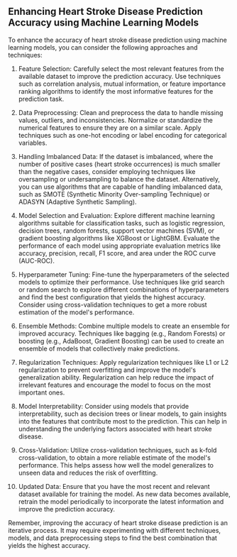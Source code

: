 ## **Enhancing Heart Stroke Disease Prediction Accuracy using Machine Learning Models**

To enhance the accuracy of heart stroke disease prediction using machine learning models, you can consider the following approaches and techniques:

1. Feature Selection: Carefully select the most relevant features from the available dataset to improve the prediction accuracy. Use techniques such as correlation analysis, mutual information, or feature importance ranking algorithms to identify the most informative features for the prediction task.

2. Data Preprocessing: Clean and preprocess the data to handle missing values, outliers, and inconsistencies. Normalize or standardize the numerical features to ensure they are on a similar scale. Apply techniques such as one-hot encoding or label encoding for categorical variables.

3. Handling Imbalanced Data: If the dataset is imbalanced, where the number of positive cases (heart stroke occurrences) is much smaller than the negative cases, consider employing techniques like oversampling or undersampling to balance the dataset. Alternatively, you can use algorithms that are capable of handling imbalanced data, such as SMOTE (Synthetic Minority Over-sampling Technique) or ADASYN (Adaptive Synthetic Sampling).

4. Model Selection and Evaluation: Explore different machine learning algorithms suitable for classification tasks, such as logistic regression, decision trees, random forests, support vector machines (SVM), or gradient boosting algorithms like XGBoost or LightGBM. Evaluate the performance of each model using appropriate evaluation metrics like accuracy, precision, recall, F1 score, and area under the ROC curve (AUC-ROC).

5. Hyperparameter Tuning: Fine-tune the hyperparameters of the selected models to optimize their performance. Use techniques like grid search or random search to explore different combinations of hyperparameters and find the best configuration that yields the highest accuracy. Consider using cross-validation techniques to get a more robust estimation of the model's performance.

6. Ensemble Methods: Combine multiple models to create an ensemble for improved accuracy. Techniques like bagging (e.g., Random Forests) or boosting (e.g., AdaBoost, Gradient Boosting) can be used to create an ensemble of models that collectively make predictions.

7. Regularization Techniques: Apply regularization techniques like L1 or L2 regularization to prevent overfitting and improve the model's generalization ability. Regularization can help reduce the impact of irrelevant features and encourage the model to focus on the most important ones.

8. Model Interpretability: Consider using models that provide interpretability, such as decision trees or linear models, to gain insights into the features that contribute most to the prediction. This can help in understanding the underlying factors associated with heart stroke disease.

9. Cross-Validation: Utilize cross-validation techniques, such as k-fold cross-validation, to obtain a more reliable estimate of the model's performance. This helps assess how well the model generalizes to unseen data and reduces the risk of overfitting.

10. Updated Data: Ensure that you have the most recent and relevant dataset available for training the model. As new data becomes available, retrain the model periodically to incorporate the latest information and improve the prediction accuracy.

Remember, improving the accuracy of heart stroke disease prediction is an iterative process. It may require experimenting with different techniques, models, and data preprocessing steps to find the best combination that yields the highest accuracy.
